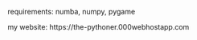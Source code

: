<p>requirements: numba, numpy, pygame</p>
<p>my website: https://the-pythoner.000webhostapp.com</p>
